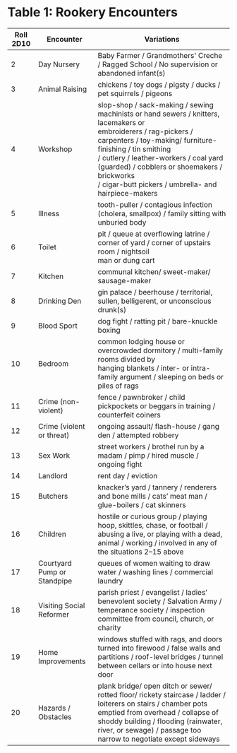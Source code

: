 
# Table 1: Rookery Encounters
| **Roll 2D10** | **Encounter**               | **Variations**                                                                                                                                                                                                                                                                                                                       |
| ------------- | --------------------------- | ------------------------------------------------------------------------------------------------------------------------------------------------------------------------------------------------------------------------------------------------------------------------------------------------------------------------------------ |
| 2             | Day Nursery                 | Baby Farmer / Grandmothers' Creche / Ragged School / No supervision or abandoned infant(s)                                                                                                                                                                                                                                           |
| 3             | Animal Raising              | chickens / toy dogs / pigsty / ducks / pet squirrels / pigeons                                                                                                                                                                                                                                                                       |
| 4             | Workshop                    | slop-shop / sack-making / sewing machinists or hand sewers / knitters, lacemakers or<br>embroiderers / rag-pickers / carpenters / toy-making/ furniture-finishing / tin smithing<br>/ cutlery / leather-workers / coal yard (guarded) / cobblers or shoemakers / brickworks<br>/ cigar-butt pickers / umbrella- and hairpiece-makers |
| 5             | Illness                     | tooth-puller / contagious infection (cholera, smallpox) / family sitting with unburied body                                                                                                                                                                                                                                          |
| 6             | Toilet                      | pit / queue at overflowing latrine / corner of yard / corner of upstairs room / nightsoil<br>man or dung cart                                                                                                                                                                                                                        |
| 7             | Kitchen                     | communal kitchen/ sweet-maker/ sausage-maker                                                                                                                                                                                                                                                                                         |
| 8             | Drinking Den                | gin palace / beerhouse / territorial, sullen, belligerent, or unconscious drunk(s)                                                                                                                                                                                                                                                   |
| 9             | Blood Sport                 | dog fight / ratting pit / bare-knuckle boxing                                                                                                                                                                                                                                                                                        |
| 10            | Bedroom                     | common lodging house or overcrowded dormitory / multi-family rooms divided by<br>hanging blankets / inter- or intra-family argument / sleeping on beds or piles of rags                                                                                                                                                              |
| 11            | Crime (non-violent)         | fence / pawnbroker / child pickpockets or beggars in training / counterfeit coiners                                                                                                                                                                                                                                                  |
| 12            | Crime (violent or threat)   | ongoing assault/ flash-house / gang den / attempted robbery                                                                                                                                                                                                                                                                          |
| 13            | Sex Work                    | street workers / brothel run by a madam / pimp / hired muscle / ongoing fight                                                                                                                                                                                                                                                        |
| 14            | Landlord                    | rent day / eviction                                                                                                                                                                                                                                                                                                                  |
| 15            | Butchers                    | knacker’s yard / tannery / renderers and bone mills / cats’ meat man / glue-boilers / cat skinners                                                                                                                                                                                                                                   |
| 16            | Children                    | hostile or curious group / playing hoop, skittles, chase, or football / abusing a live, or playing with a dead, animal / working / involved in any of the situations 2–15 above                                                                                                                                                      |
| 17            | Courtyard Pump or Standpipe | queues of women waiting to draw water / washing lines / commercial laundry                                                                                                                                                                                                                                                           |
| 18            | Visiting Social Reformer    | parish priest / evangelist / ladies’ benevolent society / Salvation Army / temperance society / inspection committee from council, church, or charity                                                                                                                                                                                |
| 19            | Home Improvements           | windows stuffed with rags, and doors turned into firewood / false walls and partitions / roof-level bridges / tunnel between cellars or into house next door                                                                                                                                                                         |
| 20            | Hazards / Obstacles         | plank bridge/ open ditch or sewer/ rotted floor/ rickety staircase / ladder / loiterers on stairs / chamber pots emptied from overhead / collapse of shoddy building / flooding (rainwater, river, or sewage) / passage too narrow to negotiate except sideways                                                                      |
